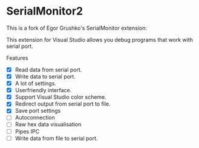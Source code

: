# SerialMonitor2
This is a fork of Egor Grushko's SerialMonitor extension:

This extension for Visual Studio allows you debug programs that work with serial port.

Features
- [x] Read data from serial port.
- [x] Write data to serial port.
- [x] A lot of settings.
- [x] Userfriendly interface.
- [x] Support Visual Studio color scheme.
- [x] Redirect output from serial port to file.
- [x] Save port settings
- [ ] Autoconnection
- [ ] Raw hex data visualisation
- [ ] Pipes IPC
- [ ] Write data from file to serial port.
